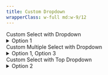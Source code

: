 ```yaml
---
title: Custom Dropdown
wrapperClass: w-full md:w-9/12
---
```


<div class="vv-select vv-select--dirty">
    <label>Custom Select with Dropdown</label>
    <details role="list" class="vv-select__wrapper">
        <summary class="vv-select__input" aria-haspopup="listbox">
            Option 1
        </summary>
        <ul class="vv-dropdown" role="listbox">
            <li>
                <label for="select-single-option-1">
                    <input type="radio" id="select-single-option-1" name="select-single-option" value="1" checked="checked">
                    Option 1
                </label>
            </li>
            <li>
                <label for="select-single-option-2">
                    <input type="radio" id="select-single-option-2" name="select-single-option" value="2">
                    Option 2
                </label>
            </li>
            <li>
                <label for="select-single-option-3">
                    <input type="radio" id="select-single-option-3" name="select-single-option" value="3">
                    Option 3
                </label>
            </li>
        </ul>
    </details>
</div>
<div class="vv-select vv-select--dirty">
    <label>Custom Multiple Select with Dropdown</label>
    <details role="list" class="vv-select__wrapper">
        <summary class="vv-select__input" aria-haspopup="listbox">
            Option 1, Option 3
        </summary>
        <ul class="vv-dropdown" role="listbox">
            <li>
                <label for="select-multiple-option-1">
                    <input type="checkbox" id="select-multiple-option-1" name="select-multiple-option" value="1" checked="checked">
                    Option 1
                </label>
            </li>
            <li>
                <label for="select-multiple-option-2">
                    <input type="checkbox" id="select-multiple-option-2" name="select-multiple-option" value="2">
                    Option 2
                </label>
            </li>
            <li>
                <label for="select-multiple-option-3">
                    <input type="checkbox" id="select-multiple-option-3" name="select-multiple-option" value="3" checked="checked">
                    Option 3
                </label>
            </li>
        </ul>
    </details>
</div>
<div class="vv-select vv-select--dirty">
    <label>Custom Select with Top Dropdown</label>
    <details role="list" class="vv-select__wrapper">
        <summary class="vv-select__input" aria-haspopup="listbox">
            Option 2
        </summary>
        <ul class="vv-dropdown vv-dropdown--place-top" role="listbox">
            <li>
                <label for="select-single-option-top-1">
                    <input type="radio" id="select-single-option-top-1" name="select-single-option-top" value="1">
                    Option 2
                </label>
            </li>
            <li>
                <label for="select-single-option-top-2">
                    <input type="radio" id="select-single-option-top-2" name="select-single-option-top" value="2" checked="checked">
                    Option 2
                </label>
            </li>
            <li>
                <label for="select-single-option-top-3">
                    <input type="radio" id="select-single-option-top-3" name="select-single-option-top" value="3">
                    Option 3
                </label>
            </li>
        </ul>
    </details>
</div>
